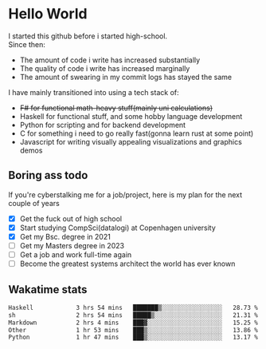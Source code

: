 # Hello World

I started this github before i started high-school.  
Since then:
- The amount of code i write has increased substantially
- The quality of code i write has increased marginally
- The amount of swearing in my commit logs has stayed the same

I have mainly transitioned into using a tech stack of:
- ~~F# for functional math-heavy stuff(mainly uni calculations)~~
- Haskell for functional stuff, and some hobby language development
- Python for scripting and for backend development
- C for something i need to go really fast(gonna learn rust at some point)
- Javascript for writing visually appealing visualizations and graphics demos

## Boring ass todo
If you're cyberstalking me for a job/project, here is my plan for the next couple of years
- [x] Get the fuck out of high school
- [x] Start studying CompSci(datalogi) at Copenhagen university
- [x] Get my Bsc. degree in 2021
- [ ] Get my Masters degree in 2023
- [ ] Get a job and work full-time again
- [ ] Become the greatest systems architect the world has ever known

## Wakatime stats
<!--START_SECTION:waka-->

```txt
Haskell            3 hrs 54 mins   ███████▒░░░░░░░░░░░░░░░░░   28.73 %
sh                 2 hrs 54 mins   █████▒░░░░░░░░░░░░░░░░░░░   21.31 %
Markdown           2 hrs 4 mins    ███▓░░░░░░░░░░░░░░░░░░░░░   15.25 %
Other              1 hr 53 mins    ███▒░░░░░░░░░░░░░░░░░░░░░   13.86 %
Python             1 hr 47 mins    ███▒░░░░░░░░░░░░░░░░░░░░░   13.17 %
```

<!--END_SECTION:waka-->
